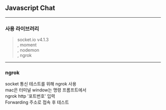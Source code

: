 ## Javascript Chat

---

### 사용 라이브러리
> socket.io v4.1.3<br>
, moment<br>
, nodemon<br>
, ngrok

---
### ngrok
socket 통신 테스트를 위해 ngrok 사용 <br>
mac은 터미널 window는 명령 프롬프트에서<br>
ngrok http '포트번호' 입력 <br>
Forwarding 주소로 접속 후 테스트